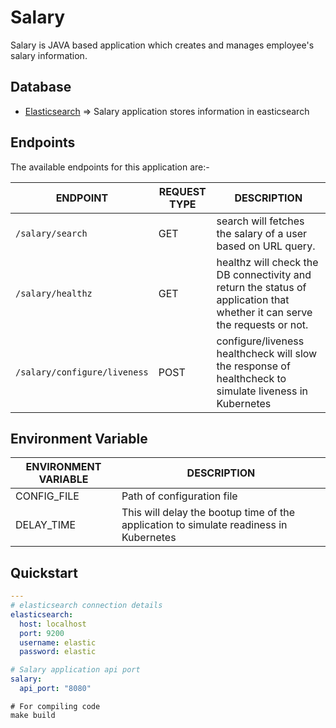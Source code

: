 # Salary

Salary is JAVA based application which creates and manages employee's salary information.

## Database

- [Elasticsearch](../elasticsearch) => Salary application stores information in easticsearch

## Endpoints

The available endpoints for this application are:-

|**ENDPOINT**|**REQUEST TYPE**|**DESCRIPTION**|
|------------|----------------|---------------|
| `/salary/search` | GET | search will fetches the salary of a user based on URL query. |
| `/salary/healthz` | GET | healthz will check the DB connectivity and return the status of application that whether it can serve the requests or not. |
| `/salary/configure/liveness` | POST | configure/liveness healthcheck will slow the response of healthcheck to simulate liveness in Kubernetes |

## Environment Variable

|**ENVIRONMENT VARIABLE**|**DESCRIPTION**|
|------------------------|---------------|
| CONFIG_FILE | Path of configuration file |
| DELAY_TIME | This will delay the bootup time of the application to simulate readiness in Kubernetes |

## Quickstart

```yaml
---
# elasticsearch connection details
elasticsearch:
  host: localhost
  port: 9200
  username: elastic
  password: elastic

# Salary application api port
salary:
  api_port: "8080"
```

```shell
# For compiling code
make build
```
